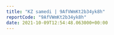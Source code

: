 ```yaml
---
title: "KZ samedi | 9AfVWmKt2b34yk8h"
reportCode: "9AfVWmKt2b34yk8h"
date: 2021-10-09T12:54:48.063000+00:00
---
```

